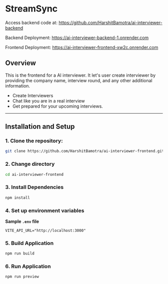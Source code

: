 # StreamSync

Access backend code at: https://github.com/HarshitBamotra/ai-interviewer-backend

Backend Deployment: https://ai-interviewer-backend-1.onrender.com

Frontend Deployment: https://ai-interviewer-frontend-xw2c.onrender.com

## Overview

This is the frontend for a AI interviewer. It let's user create interviewer by providing the company name, interview round, and any other additional information.

- Create Interviewers
- Chat like you are in a real interview
- Get prepared for your upcoming interviews.

---

## Installation and Setup

### 1. Clone the repository:
```bash
git clone https://github.com/HarshitBamotra/ai-interviewer-frontend.git
```

### 2. Change directory
```bash
cd ai-interviewer-frontend
```

### 3. Install Dependencies
```bash
npm install
```

### 4. Set up environment variables
**Sample `.env` file**
```env
VITE_API_URL="http://localhost:3000"
```

### 5. Build Application
```bash
npm run build
```

### 6. Run Application
```bash
npm run preview
```
